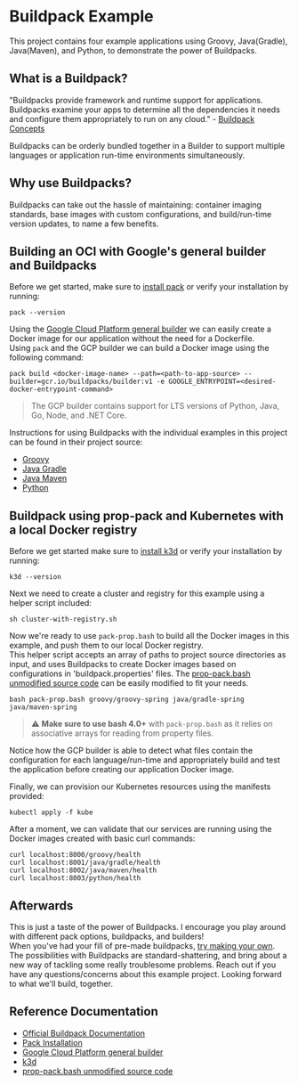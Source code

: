 # Buildpack Example
This project contains four example applications using Groovy, Java(Gradle), Java(Maven), and Python, to demonstrate the power of Buildpacks.


## What is a Buildpack?
"Buildpacks provide framework and runtime support for applications. <br>
Buildpacks examine your apps to determine all the dependencies it needs and configure them appropriately to run on any cloud." - [Buildpack Concepts](https://buildpacks.io/docs/concepts/)<br>

Buildpacks can be orderly bundled together in a Builder to support multiple languages or application run-time environments simultaneously.


## Why use Buildpacks?
Buildpacks can take out the hassle of maintaining: container imaging standards, base images with custom configurations, and build/run-time version updates, to name a few benefits.


##  Building an OCI with Google's general builder and Buildpacks
Before we get started, make sure to [install pack](https://buildpacks.io/docs/tools/pack/) or verify your installation by running:
```shell
pack --version
```

Using the [Google Cloud Platform general builder](https://github.com/GoogleCloudPlatform/buildpacks) we can easily create
a Docker image for our application without the need for a Dockerfile.<br>
Using `pack` and the GCP builder we can build a Docker image using the following command:
```shell
pack build <docker-image-name> --path=<path-to-app-source> --builder=gcr.io/buildpacks/builder:v1 -e GOOGLE_ENTRYPOINT=<desired-docker-entrypoint-command>
```
> The GCP builder contains support for LTS versions of Python, Java, Go, Node, and .NET Core.

Instructions for using Buildpacks with the individual examples in this project can be found in their project source:
* [Groovy](groovy/groovy-spring/README.md)
* [Java Gradle](java/gradle-spring/README.md)
* [Java Maven](java/maven-spring/README.md)
* [Python](python/fastapi/README.md)


## Buildpack using prop-pack and Kubernetes with a local Docker registry
Before we get started make sure to [install k3d](https://k3d.io/) or verify your installation by running:
```shell
k3d --version
```

Next we need to create a cluster and registry for this example using a helper script included:
```shell
sh cluster-with-registry.sh
```

Now we're ready to use `pack-prop.bash` to build all the Docker images in this example, and push them to our local Docker registry. <br>
This helper script accepts an array of paths to project source directories as input, and uses Buildpacks to create Docker images based on configurations in 'buildpack.properties' files.
The [prop-pack.bash unmodified source code](https://gist.github.com/dsm0014/c31ed0109a2d0da4956f7c1561bc1ef5) can be easily modified to fit your needs.
```shell
bash pack-prop.bash groovy/groovy-spring java/gradle-spring java/maven-spring
```
> :warning: **Make sure to use bash 4.0+** with `pack-prop.bash` as it relies on associative arrays for reading from property files.

Notice how the GCP builder is able to detect what files contain the configuration for each language/run-time and appropriately 
build and test the application before creating our application Docker image. 


Finally, we can provision our Kubernetes resources using the manifests provided:
```shell
kubectl apply -f kube
```

After a moment, we can validate that our services are running using the Docker images created with basic curl commands:
```shell
curl localhost:8000/groovy/health
curl localhost:8001/java/gradle/health
curl localhost:8002/java/maven/health
curl localhost:8003/python/health
```

## Afterwards
This is just a taste of the power of Buildpacks. I encourage you play around with different pack options, buildpacks, and builders! <br>
When you've had your fill of pre-made buildpacks, [try making your own](https://buildpacks.io/docs/buildpack-author-guide/create-buildpack/). <br>
The possibilities with Buildpacks are standard-shattering, and bring about a new way of tackling some really troublesome problems. 
Reach out if you have any questions/concerns about this example project. Looking forward to what we'll build, together.



## Reference Documentation

* [Official Buildpack Documentation](https://buildpacks.io/docs/)
* [Pack Installation](https://buildpacks.io/docs/tools/pack/)
* [Google Cloud Platform general builder](https://github.com/GoogleCloudPlatform/buildpacks)
* [k3d](https://k3d.io/) 
* [prop-pack.bash unmodified source code](https://gist.github.com/dsm0014/c31ed0109a2d0da4956f7c1561bc1ef5)
